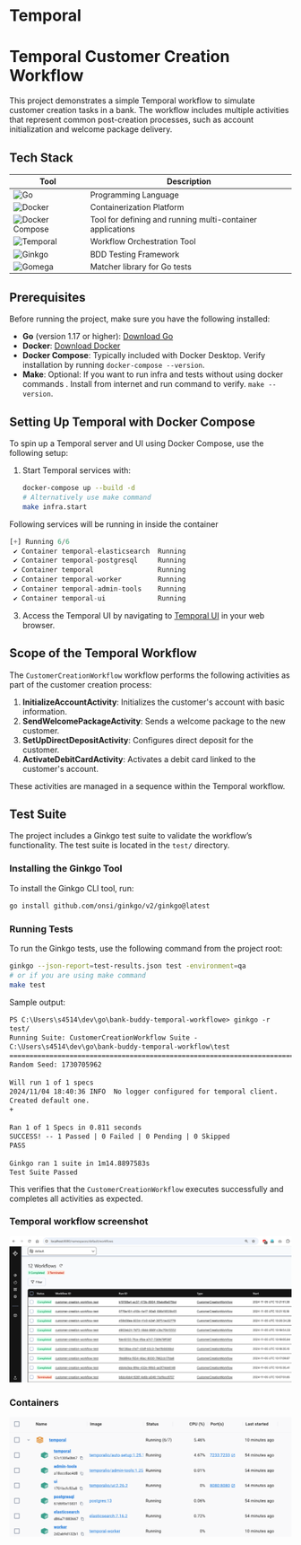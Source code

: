 # Temporal


# Temporal Customer Creation Workflow

This project demonstrates a simple Temporal workflow to simulate customer creation tasks in a bank. The workflow includes multiple activities that represent common post-creation processes, such as account initialization and welcome package delivery.


## Tech Stack

| Tool                                                                 | Description                                        |
|----------------------------------------------------------------------|----------------------------------------------------|
| <img alt="Go" src="https://img.shields.io/badge/-Go-00ADD8?style=for-the-badge&logo=go&logoColor=white" /> | Programming Language                               |
| <img alt="Docker" src="https://img.shields.io/badge/-Docker-2496ED?style=for-the-badge&logo=docker&logoColor=white" /> | Containerization Platform                           |
| <img alt="Docker Compose" src="https://img.shields.io/badge/-Docker%20Compose-2496ED?style=for-the-badge&logo=docker&logoColor=white" /> | Tool for defining and running multi-container applications |
| <img alt="Temporal" src="https://img.shields.io/badge/-Temporal-00B3B3?style=for-the-badge&logo=temporal&logoColor=white" /> | Workflow Orchestration Tool                        |
| <img alt="Ginkgo" src="https://img.shields.io/badge/-Ginkgo-00C4A1?style=for-the-badge&logo=ginkgo&logoColor=white" /> | BDD Testing Framework                              |
| <img alt="Gomega" src="https://img.shields.io/badge/-Gomega-00C4A1?style=for-the-badge&logo=gomega&logoColor=white" /> | Matcher library for Go tests                       |


## Prerequisites

Before running the project, make sure you have the following installed:

- **Go** (version 1.17 or higher): [Download Go](https://golang.org/dl/)
- **Docker**: [Download Docker](https://www.docker.com/get-started)
- **Docker Compose**: Typically included with Docker Desktop. Verify installation by running `docker-compose --version`.
- **Make**: Optional: If you want to run infra and tests without using docker commands . Install from internet and run command to verify. `make --version`.

## Setting Up Temporal with Docker Compose

To spin up a Temporal server and UI using Docker Compose, use the following setup:

1. Start Temporal services with:

   ```bash
   docker-compose up --build -d
   # Alternatively use make command
   make infra.start
   ```
Following services will be running in inside the container
```js
[+] Running 6/6
 ✔ Container temporal-elasticsearch  Running                                                                                                                    0.0s 
 ✔ Container temporal-postgresql     Running                                                                                                                    0.0s 
 ✔ Container temporal                Running                                                                                                                    3.8s 
 ✔ Container temporal-worker         Running                                                                                                                    0.4s 
 ✔ Container temporal-admin-tools    Running                                                                                                                    1.5s 
 ✔ Container temporal-ui             Running 
   ```

3. Access the Temporal UI by navigating to [Temporal UI](http://localhost:8080) in your web browser.

## Scope of the Temporal Workflow

The `CustomerCreationWorkflow` workflow performs the following activities as part of the customer creation process:

1. **InitializeAccountActivity**: Initializes the customer's account with basic information.
2. **SendWelcomePackageActivity**: Sends a welcome package to the new customer.
3. **SetUpDirectDepositActivity**: Configures direct deposit for the customer.
4. **ActivateDebitCardActivity**: Activates a debit card linked to the customer's account.

These activities are managed in a sequence within the Temporal workflow.

## Test Suite

The project includes a Ginkgo test suite to validate the workflow’s functionality. The test suite is located in the `test/` directory.

### Installing the Ginkgo Tool

To install the Ginkgo CLI tool, run:

```bash
go install github.com/onsi/ginkgo/v2/ginkgo@latest
```

### Running Tests

To run the Ginkgo tests, use the following command from the project root:

```bash
ginkgo --json-report=test-results.json test -environment=qa
# or if you are using make command
make test
```

Sample output:

```plaintext
PS C:\Users\s4514\dev\go\bank-buddy-temporal-workflowe> ginkgo -r test/
Running Suite: CustomerCreationWorkflow Suite - C:\Users\s4514\dev\go\bank-buddy-temporal-workflow\test
=========================================================================================
Random Seed: 1730705962

Will run 1 of 1 specs
2024/11/04 18:40:36 INFO  No logger configured for temporal client. Created default one.
+

Ran 1 of 1 Specs in 0.811 seconds
SUCCESS! -- 1 Passed | 0 Failed | 0 Pending | 0 Skipped
PASS

Ginkgo ran 1 suite in 1m14.8897583s
Test Suite Passed
```

This verifies that the `CustomerCreationWorkflow` executes successfully and completes all activities as expected.

### Temporal workflow screenshot
![Temporal Workflow](doc/img/workflow_scr.png)


### Containers
![Temporal Workflow](doc/img/containers.png)

